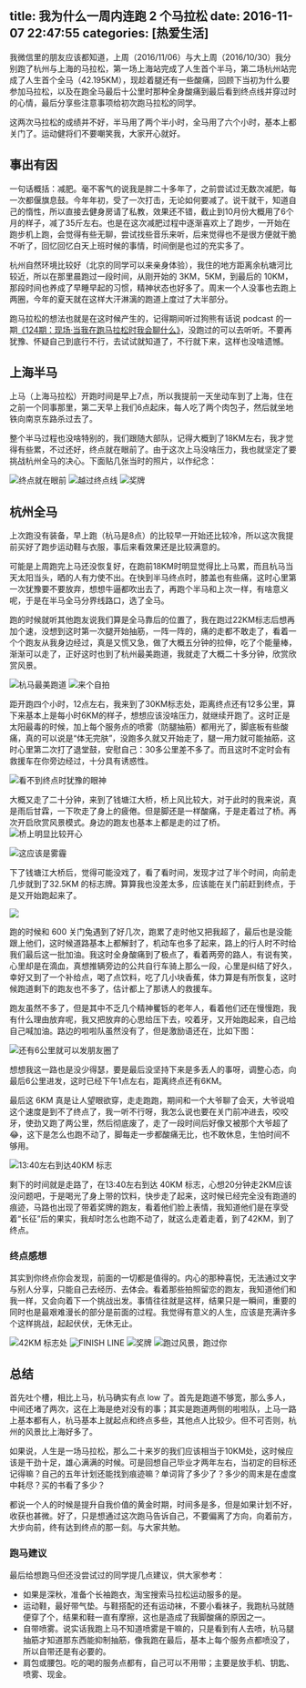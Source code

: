 title: 我为什么一周内连跑 2 个马拉松
date: 2016-11-07 22:47:55
categories: [热爱生活]
---

我微信里的朋友应该都知道，上周（2016/11/06）与大上周（2016/10/30）我分别跑了杭州与上海的马拉松，第一场上海站完成了人生首个半马，第二场杭州站完成了人生首个全马（42.195KM），现趁着腿还有一些酸痛，回顾下当初为什么要参加马拉松，以及在跑全马最后十公里时那种全身酸痛到最后看到终点线并穿过时的心情，最后分享些注意事项给初次跑马拉松的同学。

这两次马拉松的成绩并不好，半马用了两个半小时，全马用了六个小时，基本上都关门了。运动健将们不要嘲笑我，大家开心就好。

## 事出有因

一句话概括：减肥。毫不客气的说我是胖二十多年了，之前尝试过无数次减肥，每一次都偃旗息鼓。今年年初，受了一次打击，无论如何要减了。说干就干，知道自己的惰性，所以直接去健身房请了私教，效果还不错，截止到10月份大概用了6个月的样子，减了35斤左右。也是在这次减肥过程中逐渐喜欢上了跑步，一开始在跑步机上跑，会觉得有些无聊，尝试找些音乐来听，后来觉得也不是很方便就干脆不听了，回忆回忆白天上班时候的事情，时间倒是也过的充实多了。

杭州自然环境比较好（北京的同学可以来亲身体验），我住的地方距离余杭塘河比较近，所以在那里晨跑过一段时间，从刚开始的 3KM，5KM，到最后的 10KM，那段时间也养成了早睡早起的习惯，精神状态也好多了。周末一个人没事也去跑上两圈，今年的夏天就在这样大汗淋漓的跑道上度过了大半部分。

跑马拉松的想法也就是在这时候产生的，记得期间听过狗熊有话说 podcast 的一期[《124期：现场·当我在跑马拉松时我会聊什么》](http://m.qingting.fm/vchannels/38116/programs/1723095)，没跑过的可以去听听。不要再犹豫、怀疑自己到底行不行，去试试就知道了，不行就下来，这样也没啥遗憾。

## 上海半马

上马（上海马拉松）开跑时间是早上7点，所以我提前一天坐动车到了上海，住在之前一个同事那里，第二天早上我们6点起床，每人吃了两个肉包子，然后就坐地铁向南京东路杀过去了。

整个半马过程也没啥特别的，我们跟随大部队，记得大概到了18KM左右，我才觉得有些累，不过还好，终点就在眼前了。由于这次上马没啥压力，我也就坚定了要挑战杭州全马的决心。下面贴几张当时的照片，以作纪念：

![终点就在眼前](https://img.alicdn.com/imgextra/i1/581166664/TB2dgjVbW9I.eBjy0FeXXXqwFXa_!!581166664.jpg_620x10000.jpg)
![越过终点线](https://img.alicdn.com/imgextra/i2/581166664/TB2.eTQcA1M.eBjSZPiXXawfpXa_!!581166664.jpg_620x10000.jpg)
![奖牌](https://img.alicdn.com/imgextra/i2/581166664/TB29DRIcNaK.eBjSZFAXXczFXXa_!!581166664.jpg_620x10000.jpg)


## 杭州全马

上次跑没有装备，早上跑（杭马是8点）的比较早一开始还比较冷，所以这次我提前买好了跑步运动鞋与衣服，事后来看效果还是比较满意的。

可能是上周跑完上马还没恢复好，在跑前18KM时明显觉得比上马累，而且杭马当天太阳当头，晒的人有力使不出。在快到半马终点时，膝盖也有些痛，这时心里第一次犹豫要不要放弃，想想牛逼都吹出去了，再跑个半马和上次一样，有啥意义呢，于是在半马全马分界线路口，选了全马。

跑的时候就听其他跑友说我们算是全马靠后的位置了，我在跑过22KM标志后想再加个速，没想到这时第一次腿开始抽筋，一阵一阵的，痛的走都不敢走了，看着一个个跑友从我身边经过，真是又慌又急，做了大概五分钟的拉伸，吃了个能量棒，渐渐可以走了，正好这时也到了杭州最美跑道，我就走了大概二十多分钟，欣赏欣赏风景。

![杭马最美跑道](https://img.alicdn.com/imgextra/i1/581166664/TB2QZtLcmiJ.eBjSspiXXbqAFXa_!!581166664.jpg_620x10000.jpg)
![来个自拍](https://img.alicdn.com/imgextra/i1/581166664/TB2GvRAcheI.eBjSsplXXX6GFXa_!!581166664.jpg_620x10000.jpg)

距开跑四个小时，12点左右，我来到了30KM标志处，距离终点还有12多公里，算下来基本上是每小时6KM的样子，想想应该没啥压力，就继续开跑了。这时正是太阳最毒的时候，加上每个服务点的喷雾（防腿抽筋）都用光了，脚底板有些酸痛，真的可以说是“体无完肤”，没跑多久就又开始走了，腿一用力就可能抽筋，这时心里第二次打了退堂鼓，安慰自己：30多公里差不多了。而且这时不定时会有救援车在你旁边经过，十分具有诱惑性。

![看不到终点时犹豫的眼神](https://img.alicdn.com/imgextra/i1/581166664/TB2A_0DccaJ.eBjy0FbXXcwrFXa_!!581166664.jpg_620x10000.jpg)

大概又走了二十分钟，来到了钱塘江大桥，桥上风比较大，对于此时的我来说，真是雨后甘霖，一下吹走了身上的疲倦。但是脚还是一样酸痛，于是走着过了桥。再次开启欣赏风景模式。身边的跑友也基本上都是走的过了桥。
![桥上明显比较开心](https://img.alicdn.com/imgextra/i4/581166664/TB29QXPcmCI.eBjy1XbXXbUBFXa_!!581166664.jpg_620x10000.jpg)

![这应该是雾霾](https://img.alicdn.com/imgextra/i2/581166664/TB22xNBcg1J.eBjy0FaXXaXeVXa_!!581166664.jpg_620x10000.jpg)

下了钱塘江大桥后，觉得可能没戏了，看了看时间，发现才过了半个时间，向前走几步就到了32.5KM 的标志牌。算算我也没差太多，应该能在关门前赶到终点，于是又开始跑起来了。

![](https://img.alicdn.com/imgextra/i3/581166664/TB2TKF1cRaM.eBjSZFMXXcypVXa_!!581166664.jpg_620x10000.jpg)

跑的时候和 600 关门兔遇到了好几次，跑累了走时他又把我超了，最后也是没能跟上他们，这时候道路基本上都解封了，机动车也多了起来，路上的行人时不时给我们最后这一批加油。我这时全身酸痛到了极点了，看着两旁的路人，有说有笑，心里却是在滴血，真想推辆旁边的公共自行车骑上那么一段，心里是纠结了好久，幸好又到了一个补给点，喝了点饮料，吃了几小块香蕉，体力算是有所恢复，这时候跑道剩下的跑友也不多了，估计都上了那诱人的救援车。

跑友虽然不多了，但是其中不乏几个精神矍铄的老年人，看着他们还在慢慢跑，我有什么理由放弃呢，我又把放弃的心思给压下去，咬着牙，又开始跑起来，自己给自己喊加油。路边的啦啦队虽然没有了，但是激励语还在，比如下图：

![还有6公里就可以发朋友圈了](https://img.alicdn.com/imgextra/i3/581166664/TB2CiJQcQ1M.eBjSZPiXXawfpXa_!!581166664.jpg_620x10000.jpg)

想想我这一路也是没少得瑟，要是最后没坚持下来是多丢人的事呀，调整心态，向最后6公里进发，这时已经下午1点左右，距离终点还有6KM。

最后这 6KM 真是让人望眼欲穿，走走跑跑，期间和一个大爷聊了会天，大爷说咱这个速度是到不了终点了，我一听不行呀，我怎么说也要在关门前冲进去，咬咬牙，使劲又跑了两公里，然后彻底废了，走了一段时间后好像又被那个大爷超了😂，这下是怎么也跑不动了，脚每走一步都酸痛无比，也不敢休息，生怕时间不够用。

![13:40左右到达40KM 标志](https://img.alicdn.com/imgextra/i4/581166664/TB2cHNQcOGO.eBjSZFjXXcU9FXa_!!581166664.jpg_620x10000.jpg)

剩下的时间就是走路了，在13:40左右到达 40KM 标志，心想20分钟走2KM应该没问题吧，于是喝光了身上带的饮料，快步走了起来，这时候已经完全没有跑道的痕迹，马路也出现了带着奖牌的跑友，看着他们脸上表情，我知道他们是在享受着“长征”后的果实，我却时怎么也跑不动了，就这么走着走着，到了42KM，到了终点。

### 终点感想

其实到你终点你会发现，前面的一切都是值得的。内心的那种喜悦，无法通过文字与别人分享，只能自己去经历、去体会。看着那些拍照留恋的跑友，我知道他们和我一样，又会向着下一个挑战出发。事情往往就是这样，结果只是一瞬间，重要的同时也是最艰难漫长的部分是前面的过程。我觉得有意义的人生，应该是充满许多个这样挑战，起起伏伏，无休无止。

![42KM 标志处](https://img.alicdn.com/imgextra/i4/581166664/TB22U40cgOI.eBjSszhXXbHvFXa_!!581166664.jpg_620x10000.jpg)
![FINISH LINE](https://img.alicdn.com/imgextra/i4/581166664/TB2b68KcU5O.eBjSZFxXXaaJFXa_!!581166664.jpg_620x10000.jpg)
![奖牌](https://img.alicdn.com/imgextra/i1/581166664/TB2EutRcOGO.eBjSZFEXXcy9VXa_!!581166664.jpg_620x10000.jpg)
![跑过风景，跑过你](https://img.alicdn.com/imgextra/i3/581166664/TB2j9VQcFOP.eBjSZFHXXXQnpXa_!!581166664.jpg_620x10000.jpg)

## 总结

首先吐个槽，相比上马，杭马确实有点 low 了。首先是跑道不够宽，那么多人，中间还堵了两次，这在上海是绝对没有的事；其实是跑道两侧的啦啦队，上马一路上基本都有人，杭马基本上就起点和终点多些，其他点人比较少。但不可否则，杭州的风景比上海好多了。

如果说，人生是一场马拉松，那么二十来岁的我们应该相当于10KM处，这时候应该是干劲十足，雄心满满的时候。可是回想自己毕业才两年左右，当初定的目标还记得嘛？自己的五年计划还能找到痕迹嘛？单词背了多少了？多少的周末是在虚度中耗尽？买的书看了多少？

都说一个人的时候是提升自我价值的黄金时期，时间多是多，但是如果计划不好，收获也甚微。好了，只是想通过这次跑马告诉自己，不要偏离了方向，向着前方，大步向前，终有达到终点的那一刻。与大家共勉。

### 跑马建议

最后给想跑马但还没尝试过的同学提几点建议，供大家参考：

- 如果是深秋，准备个长袖跑衣，淘宝搜索马拉松运动服多的是。
- 运动鞋，最好带气垫。与鞋搭配的还有运动袜，不要小看袜子，我跑杭马就随便穿了个，结果和鞋一直有摩擦，这也是造成了我脚酸痛的原因之一。
- 自带喷雾。说实话我跑上马不知道喷雾是干嘛的，只是看到有人去喷，杭马腿抽筋才知道那东西能抑制抽筋，像我跑在最后，基本上每个服务点都喷没了，所以自带还是有必要的。
- 肩包或腰包。吃的喝的服务点都有，自己可以不用带；主要是放手机、钥匙、喷雾、现金。
